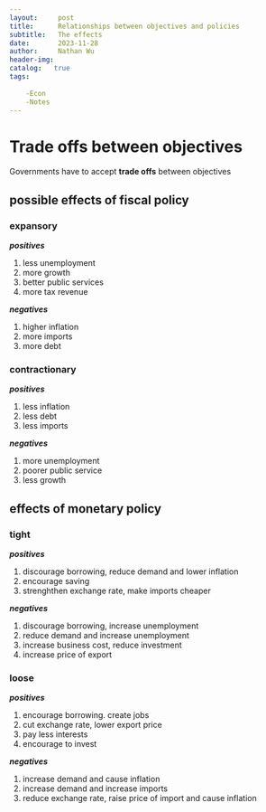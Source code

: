 ```yaml
---
layout:     post
title:      Relationships between objectives and policies
subtitle:   The effects
date:       2023-11-28
author:     Nathan Wu
header-img: 
catalog:   true
tags:
    
    -Econ
    -Notes
---
```


# Trade offs between objectives

Governments have to accept **trade offs** between objectives

## possible effects of fiscal policy
### expansory
***positives***
1. less unemployment
2. more growth
3. better public services
4. more tax revenue

***negatives***
1. higher inflation
2. more imports
3. more debt

### contractionary

***positives***
1. less inflation
2. less debt
3. less imports

***negatives***
1. more unemployment
2. poorer public service
3. less growth

## effects of monetary policy
### tight

***positives***
1. discourage borrowing, reduce demand and lower inflation
2. encourage saving
3. strenghthen exchange rate, make imports cheaper

***negatives***
1. discourage borrowing, increase unemployment
2. reduce demand and increase unemployment
3. increase business cost, reduce investment
4. increase price of export

### loose

***positives***
1. encourage borrowing. create jobs
2. cut exchange rate, lower export price
3. pay less interests
4. encourage to invest

***negatives***
1. increase demand and cause inflation
2. increase demand and increase imports
3. reduce exchange rate, raise price of import and cause inflation
